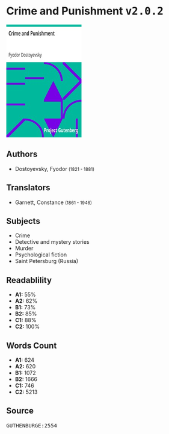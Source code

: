 # Crime and Punishment <kbd>v2.0.2</kbd>

![](./cover.medium.jpg "")

## Authors


 - Dostoyevsky, Fyodor <small>(1821 - 1881)</small>

## Translators


 - Garnett, Constance <small>(1861 - 1946)</small>

## Subjects


 - Crime
 - Detective and mystery stories
 - Murder
 - Psychological fiction
 - Saint Petersburg (Russia)

## Readablility


 - **A1:** 55%
 - **A2:** 62%
 - **B1:** 73%
 - **B2:** 85%
 - **C1:** 88%
 - **C2:** 100%

## Words Count


 - **A1:** 624
 - **A2:** 620
 - **B1:** 1072
 - **B2:** 1666
 - **C1:** 746
 - **C2:** 5213

## Source


<kbd>GUTHENBURGE:2554</kbd>
